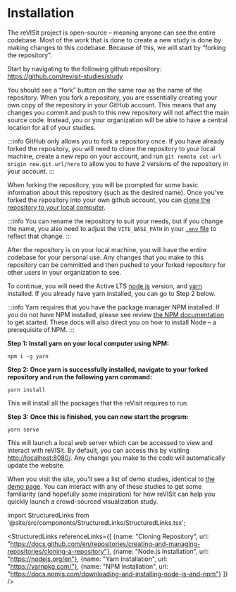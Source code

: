 # Installation

The reVISit project is open-source – meaning anyone can see the entire codebase. Most of the work that is done to create a new study is done by making changes to this codebase. Because of this, we will start by “forking the repository”.

Start by navigating to the following github repository: https://github.com/revisit-studies/study

You should see a “fork” button on the same row as the name of the repository. When you fork a repository, you are essentially creating your own copy of the repository in your GitHub account. This means that any changes you commit and push to this new repository will not affect the main source code. Instead, you or your organization will be able to have a central location for all of your studies. 

:::info
GitHub only allows you to fork a repository once. If you have already forked the repository, you will need to clone the repository to your local machine, create a new repo on your account, and run `git remote set-url origin new.git.url/here` to allow you to have 2 versions of the repository in your account.
:::

When forking the repository, you will be prompted for some basic information about this repository (such as the desired name). Once you've forked the repository into your own github account, you can [clone the repository to your local computer](https://docs.github.com/en/repositories/creating-and-managing-repositories/cloning-a-repository). 

:::info
You can rename the repository to suit your needs, but if you change the name, you also need to adjust the `VITE_BASE_PATH` in your [`.env` file](https://github.com/revisit-studies/study/blob/main/.env) to reflect that change.
:::

After the repository is on your local machine, you will have the entire codebase for your personal use. Any changes that you make to this repository can be committed and then pushed to your forked repository for other users in your organization to see.

To continue, you will need the Active LTS [node.js](https://nodejs.org/) version, and [yarn](https://yarnpkg.com/) installed. If you already have yarn installed, you can go to Step 2 below.

:::info
Yarn requires that you have the package manager NPM installed. If you do not have NPM installed, please see review [the NPM documentation](https://docs.npmjs.com/downloading-and-installing-node-js-and-npm) to get started. These docs will also direct you on how to install Node – a prerequisite of NPM.
:::

**Step 1: Install yarn on your local computer using NPM:**

```npm i -g yarn```

**Step 2: Once yarn is successfully installed, navigate to your forked repository and run the following yarn command:**
	
```yarn install```

This will install all the packages that the reVisit requires to run.

**Step 3: Once this is finished, you can now start the program:**

```yarn serve```

This will launch a local web server which can be accessed to view and interact with reVISit. By default, you can access this by visiting [http://localhost:8080/](http://localhost:8080/). Any change you make to the code will automatically update the website.

When you visit the site, you'll see a list of demo studies, identical to [the demo page](https://revisit.dev/study/). You can interact with any of these studies to get some familiarity (and hopefully some inspiration) for how reVISit can help you quickly launch a crowd-sourced visualization study.

<!-- Importing links  -->

import StructuredLinks from '@site/src/components/StructuredLinks/StructuredLinks.tsx';

<StructuredLinks
    referenceLinks={[
        {name: "Cloning Repository", url: "https://docs.github.com/en/repositories/creating-and-managing-repositories/cloning-a-repository"},
        {name: "Node.js Installation", url: "https://nodejs.org/en"},
        {name: "Yarn Installation", url: "https://yarnpkg.com/"},
        {name: "NPM Installation", url: "https://docs.npmjs.com/downloading-and-installing-node-js-and-npm"}
    ]}
/>